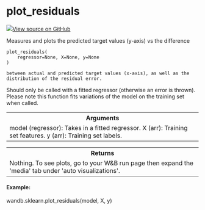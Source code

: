 # plot_residuals



[![](https://www.tensorflow.org/images/GitHub-Mark-32px.png)View source on GitHub](https://www.github.com/wandb/client/tree/v0.10.27/wandb/sklearn/__init__.py#L1312-L1434)




Measures and plots the predicted target values (y-axis) vs the difference

<pre><code>plot_residuals(
    regressor=None, X=None, y=None
)</code></pre>



    between actual and predicted target values (x-axis), as well as the
    distribution of the residual error.

Should only be called with a fitted regressor (otherwise an error is thrown).
Please note this function fits variations of the model on the training set when called.

<!-- Tabular view -->
<table>
<tr><th>Arguments</th></tr>
<tr>
<td>
model (regressor): Takes in a fitted regressor.
X (arr): Training set features.
y (arr): Training set labels.
</td>
</tr>

</table>



<!-- Tabular view -->
<table>
<tr><th>Returns</th></tr>
<tr>
<td>
Nothing. To see plots, go to your W&B run page then expand the 'media' tab
under 'auto visualizations'.
</td>
</tr>

</table>



#### Example:

wandb.sklearn.plot_residuals(model, X, y)
